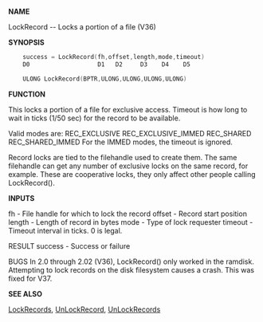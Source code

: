 
**NAME**

LockRecord -- Locks a portion of a file (V36)

**SYNOPSIS**

```c
    success = LockRecord(fh,offset,length,mode,timeout)
    D0                   D1   D2     D3    D4    D5

    ULONG LockRecord(BPTR,ULONG,ULONG,ULONG,ULONG)

```
**FUNCTION**

This locks a portion of a file for exclusive access.  Timeout is how
long to wait in ticks (1/50 sec) for the record to be available.

Valid modes are:
REC_EXCLUSIVE
REC_EXCLUSIVE_IMMED
REC_SHARED
REC_SHARED_IMMED
For the IMMED modes, the timeout is ignored.

Record locks are tied to the filehandle used to create them.  The
same filehandle can get any number of exclusive locks on the same
record, for example.  These are cooperative locks, they only
affect other people calling LockRecord().

**INPUTS**

fh      - File handle for which to lock the record
offset  - Record start position
length  - Length of record in bytes
mode    - Type of lock requester
timeout - Timeout interval in ticks.  0 is legal.

RESULT
success - Success or failure

BUGS
In 2.0 through 2.02 (V36), LockRecord() only worked in the ramdisk.
Attempting to lock records on the disk filesystem causes a crash.
This was fixed for V37.

**SEE ALSO**

[LockRecords](LockRecords.md), [UnLockRecord](UnLockRecord.md), [UnLockRecords](UnLockRecords.md)
